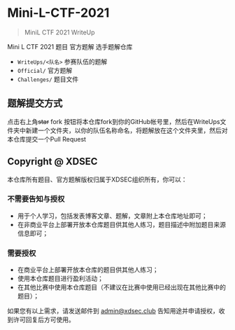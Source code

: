 # Mini-L-CTF-2021

> MiniL CTF 2021 WriteUp

Mini L CTF 2021 题目 官方题解 选手题解仓库

- `WriteUps/<队名>` 参赛队伍的题解
- `Official/` 官方题解
- `Challenges/` 题目文件

## 题解提交方式

点击右上角~~star~~ fork 按钮将本仓库fork到你的GitHub帐号里，然后在WriteUps文件夹中新建一个文件夹，以你的队伍名称命名，将题解放在这个文件夹里，然后对本仓库提交一个Pull Request


## Copyright @ XDSEC

本仓库所有题目、官方题解版权归属于XDSEC组织所有，你可以：

### 不需要告知与授权

- 用于个人学习，包括发表博客文章、题解，文章附上本仓库地址即可；
- 在非商业平台上部署开放本仓库题目供其他人练习，题目描述中附加题目来源信息即可；

### 需要授权

- 在商业平台上部署开放本仓库的题目供其他人练习；
- 使用本仓库题目进行盈利活动；
- 在其他比赛中使用本仓库题目（不建议在比赛中使用已经出现在其他比赛中的题目）；

如果您有以上需求，请发送邮件到 [admin@xdsec.club](mailto:admin@xdsec.club) 告知用途并申请授权，收到许可回复后方可使用。

